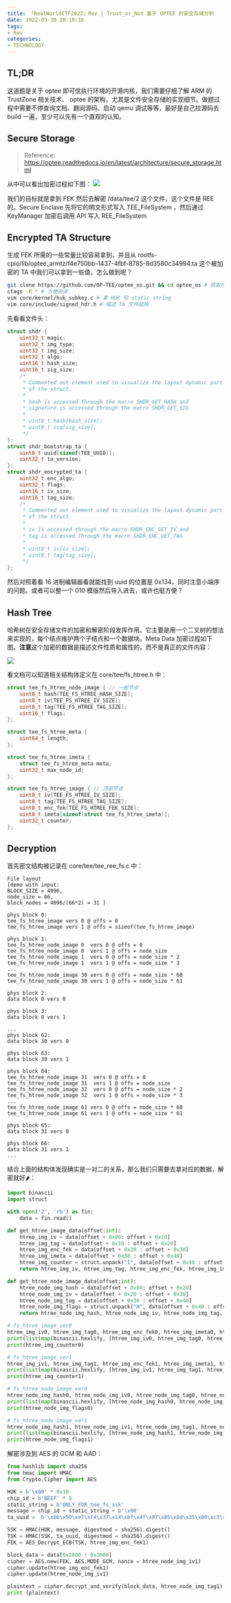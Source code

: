 ```yaml
---
title: 「RealWorldCTF2022」Rev | Trust_or_Not 基于 OPTEE 的安全存储分析
date: 2022-03-30 20:18:16
tags:
- Rev
categories:
- TECHNOLOGY
---
```


## TL;DR
这道题是关于 optee 即可信执行环境的开源内核，我们需要仔细了解 ARM 的 TrustZone 相关技术、 optee 的架构，尤其是文件安全存储的实现细节。做题过程中需要不停查询文档、翻阅源码、启动 qemu 调试等等，最好是自己拉源码去 build 一遍，至少可以先有一个直观的认知。

## Secure Storage
> Reference: https://optee.readthedocs.io/en/latest/architecture/secure_storage.html

从中可以看出加密过程如下图：
![](https://img-blog.csdnimg.cn/img_convert/a51a584a02c1ae48692d34b7f286e040.png)

我们的目标就是拿到 FEK 然后去解密 /data/tee/2 这个文件，这个文件是 REE 的。Secure Enclave 先将它的明文形式写入 TEE_FileSystem ，然后通过 KeyManager 加密后调用 API 写入 REE_FileSystem

## Encrypted TA Structure
生成 FEK 所需的一些常量比较容易拿到，并且从 rootfs-cpio/lib/optee_armtz/f4e750bb-1437-4fbf-8785-8d3580c34994.ta 这个被加密的 TA 中我们可以拿到一些值，怎么做到呢？
```bash
git clone https://github.com/OP-TEE/optee_os.git && cd optee_os # 获取项目源码
ctags -R * # 方便阅读
vim core/kernel/huk_subkey.c # 拿 HUK 和 static string
vim core/include/signed_hdr.h # 描述 TA 文件结构
```
先看看文件头：
```c
struct shdr {
    uint32_t magic;
    uint32_t img_type;
    uint32_t img_size;
    uint32_t algo;
    uint16_t hash_size;
    uint16_t sig_size;
    /*
     * Commented out element used to visualize the layout dynamic part
     * of the struct.
     *
     * hash is accessed through the macro SHDR_GET_HASH and
     * signature is accessed through the macro SHDR_GET_SIG
     *
     * uint8_t hash[hash_size];
     * uint8_t sig[sig_size];
     */
};
struct shdr_bootstrap_ta {
    uint8_t uuid[sizeof(TEE_UUID)];
    uint32_t ta_version;
};
struct shdr_encrypted_ta {
    uint32_t enc_algo;
    uint32_t flags;
    uint16_t iv_size;
    uint16_t tag_size;
    /*
     * Commented out element used to visualize the layout dynamic part
     * of the struct.
     *
     * iv is accessed through the macro SHDR_ENC_GET_IV and
     * tag is accessed through the macro SHDR_ENC_GET_TAG
     *
     * uint8_t iv[iv_size];
     * uint8_t tag[tag_size];
     */
};
```
然后对照着看 16 进制编辑器看就能找到 uuid 的位置是 0x134，同时注意小端序的问题。或者可以整一个 010 模版然后导入进去，或许也挺方便？

## Hash Tree
哈希树在安全存储文件的加密和解密阶段发挥作用。它主要是用一个二叉树的想法来实现的，每个结点维护两个子结点和一个数据块。Meta Data 加密过程如下图。**注意**这个加密的数据是描述文件性质和属性的，而不是真正的文件内容：

![](https://optee.readthedocs.io/en/latest/_images/meta_data_encryption.png)

看文档可以知道相关结构体定义在 core/tee/fs_htree.h 中：
```c
struct tee_fs_htree_node_image { // 一般节点
    uint8_t hash[TEE_FS_HTREE_HASH_SIZE];
    uint8_t iv[TEE_FS_HTREE_IV_SIZE];
    uint8_t tag[TEE_FS_HTREE_TAG_SIZE];
    uint16_t flags;
};

struct tee_fs_htree_meta {
    uint64_t length;
};

struct tee_fs_htree_imeta {
    struct tee_fs_htree_meta meta;
    uint32_t max_node_id;
};

struct tee_fs_htree_image { // 顶部节点
    uint8_t iv[TEE_FS_HTREE_IV_SIZE];
    uint8_t tag[TEE_FS_HTREE_TAG_SIZE];
    uint8_t enc_fek[TEE_FS_HTREE_FEK_SIZE];
    uint8_t imeta[sizeof(struct tee_fs_htree_imeta)];
    uint32_t counter;
};
```

## Decryption
首先密文结构被记录在 core/tee/tee_ree_fs.c 中：
```
File layout
[demo with input:
BLOCK_SIZE = 4096,
node_size = 66,
block_nodes = 4096/(66*2) = 31 ]

phys block 0:
tee_fs_htree_image vers 0 @ offs = 0
tee_fs_htree_image vers 1 @ offs = sizeof(tee_fs_htree_image)

phys block 1:
tee_fs_htree_node_image 0  vers 0 @ offs = 0
tee_fs_htree_node_image 0  vers 1 @ offs = node_size
tee_fs_htree_node_image 1  vers 0 @ offs = node_size * 2
tee_fs_htree_node_image 1  vers 1 @ offs = node_size * 3
...
tee_fs_htree_node_image 30 vers 0 @ offs = node_size * 60
tee_fs_htree_node_image 30 vers 1 @ offs = node_size * 61

phys block 2:
data block 0 vers 0

phys block 3:
data block 0 vers 1

...
phys block 62:
data block 30 vers 0

phys block 63:
data block 30 vers 1

phys block 64:
tee_fs_htree_node_image 31  vers 0 @ offs = 0
tee_fs_htree_node_image 31  vers 1 @ offs = node_size
tee_fs_htree_node_image 32  vers 0 @ offs = node_size * 2
tee_fs_htree_node_image 32  vers 1 @ offs = node_size * 3
...
tee_fs_htree_node_image 61 vers 0 @ offs = node_size * 60
tee_fs_htree_node_image 61 vers 1 @ offs = node_size * 61

phys block 65:
data block 31 vers 0

phys block 66:
data block 31 vers 1
...

```
结合上面的结构体发现确实是一对二的关系，那么我们只需要去拿对应的数据，解密就好🌶️：
```python
import binascii
import struct

with open('2', 'rb') as fin:
    data = fin.read()

def get_htree_image_data(offset:int):
    htree_img_iv = data[offset + 0x00: offset + 0x10]
    htree_img_tag = data[offset + 0x10 : offset + 0x20]
    htree_img_enc_fek = data[offset + 0x20 : offset + 0x30]
    htree_img_imeta = data[offset + 0x30 : offset + 0x40]
    htree_img_counter = struct.unpack("I", data[offset + 0x40 : offset + 0x44])[0]
    return htree_img_iv, htree_img_tag, htree_img_enc_fek, htree_img_imeta, htree_img_counter

def get_htree_node_image_data(offset:int):
    htree_node_img_hash = data[offset + 0x00: offset + 0x20]
    htree_node_img_iv = data[offset + 0x20 : offset + 0x30]
    htree_node_img_tag = data[offset + 0x30 : offset + 0x40]
    htree_node_img_flags = struct.unpack("H", data[offset + 0x40 : offset + 0x42])[0]
    return htree_node_img_hash, htree_node_img_iv, htree_node_img_tag, htree_node_img_flags

# fs_htree_image_ver0
htree_img_iv0, htree_img_tag0, htree_img_enc_fek0, htree_img_imeta0, htree_img_counter0 = get_htree_image_data(0)
print(list(map(binascii.hexlify, [htree_img_iv0, htree_img_tag0, htree_img_enc_fek0, htree_img_imeta0])))
print(htree_img_counter0)

# fs_htree_image_ver1
htree_img_iv1, htree_img_tag1, htree_img_enc_fek1, htree_img_imeta1, htree_img_counter1 = get_htree_image_data(0x44)
print(list(map(binascii.hexlify, [htree_img_iv1, htree_img_tag1, htree_img_enc_fek1, htree_img_imeta1])))
print(htree_img_counter1)

# fs_htree_node_image_ver0
htree_node_img_hash0, htree_node_img_iv0, htree_node_img_tag0, htree_node_img_flags0 = get_htree_node_image_data(0x1000)
print(list(map(binascii.hexlify, [htree_node_img_hash0, htree_node_img_iv0, htree_node_img_tag0])))
print(htree_node_img_flags0)

# fs_htree_node_image_ver1
htree_node_img_hash1, htree_node_img_iv1, htree_node_img_tag1, htree_node_img_flags1 = get_htree_node_image_data(0x1042)
print(list(map(binascii.hexlify, [htree_node_img_hash1, htree_node_img_iv1, htree_node_img_tag1])))
print(htree_node_img_flags1)
```

解密涉及到 AES 的 GCM 和 AAD：
```python
from hashlib import sha256
from hmac import HMAC
from Crypto.Cipher import AES

HUK = b'\x00' * 0x10
chip_id = b'BEEF' * 8
static_string = b'ONLY_FOR_tee_fs_ssk'
message = chip_id + static_string + b'\x00'
ta_uuid =  b'\xbb\x50\xe7\xf4\x37\x14\xbf\x4f\x87\x85\x8d\x35\x80\xc3\x49\x94'

SSK = HMAC(HUK, message, digestmod = sha256).digest()
TSK = HMAC(SSK, ta_uuid, digestmod = sha256).digest()
FEK = AES_Decrypt_ECB(TSK, htree_img_enc_fek1)

block_data = data[0x2000 : 0x3000]
cipher = AES.new(FEK, AES.MODE_GCM, nonce = htree_node_img_iv1)
cipher.update(htree_img_enc_fek1)
cipher.update(htree_node_img_iv1)

plaintext = cipher.decrypt_and_verify(block_data, htree_node_img_tag1)
print (plaintext)
```
